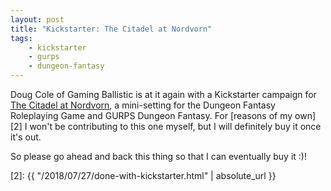 ```yaml
---
layout: post
title: "Kickstarter: The Citadel at Nordvorn"
tags:
    - kickstarter
    - gurps
    - dungeon-fantasy
---
```


Doug Cole of Gaming Ballistic is at it again with a Kickstarter campaign for
[The Citadel at Nordvorn][1], a mini-setting for the Dungeon Fantasy Roleplaying
Game and GURPS Dungeon Fantasy. For [reasons of my own][2] I won't be
contributing to this one myself, but I will definitely buy it once it's out.

So please go ahead and back this thing so that I can eventually buy it :)!

[1]: https://www.kickstarter.com/projects/gamingballistic/the-citadel-at-norvorn
[2]: {{ "/2018/07/27/done-with-kickstarter.html" | absolute_url }}
